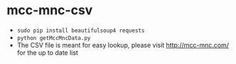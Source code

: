 mcc-mnc-csv
===========
* `sudo pip install beautifulsoup4 requests`
* `python getMccMncData.py`
* The CSV file is meant for easy lookup, please visit http://mcc-mnc.com/ for the up to date list
